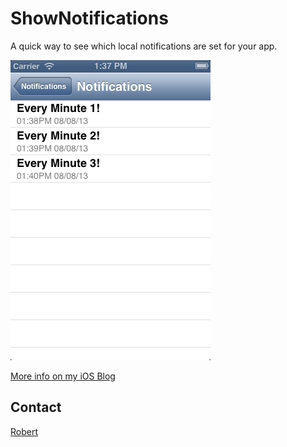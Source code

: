 ShowNotifications
================

A quick way to see which local notifications are set for your app.

![Screenshot](https://github.com/mevdev/ShowNotifications/blob/master/screenshot.png?raw=true)


[More info on my iOS Blog](http://ios.robertlinnemann.com/easy-way-to-see-uilocalnotifications/)

## Contact

[Robert](http://robertlinnemann.com)


